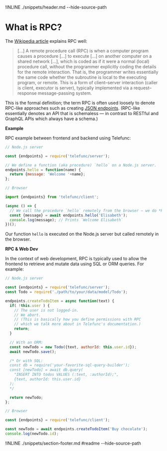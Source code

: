 !INLINE ./snippets/header.md --hide-source-path
&nbsp;

# What is RPC?

The [Wikipedia article](https://en.wikipedia.org/wiki/Remote_procedure_call) explains RPC well:

> [...] A remote procedure call (RPC) is when a computer program causes a procedure [...] to execute [...] on another computer on a shared network [...], which is coded as if it were a normal (local) procedure call, without the programmer explicitly coding the details for the remote interaction. That is, the programmer writes essentially the same code whether the subroutine is local to the executing program, or remote. This is a form of client–server interaction (caller is client, executor is server), typically implemented via a request–response message-passing system.

This is the formal definition;
the term RPC is often used loosely to denote RPC-like approaches such as
creating [JSON endpoints](/docs/blog/rest-rpc.md#json-endpoints).
(RPC-like essentially denotes an API that is schemaless &mdash; in contrast to RESTful and GraphQL APIs which always have a schema.)

**Example**

RPC example between frontend and backend using Telefunc:

~~~js
// Node.js server

const {endpoints} = require('telefunc/server');

// We define a function (aka procedure) `hello` on a Node.js server.
endpoints.hello = function(name) {
  return {message: 'Welcome '+name};
};
~~~

~~~js
// Browser

import {endpoints} from 'telefunc/client';

(async () => {
  // We call the procedure `hello` remotely from the browser — we do *R*emote *P*rocedure *C*all
  const {message} = await endpoints.hello('Elisabeth');
  console.log(message); // Prints `Welcome Elisabeth`
})();
~~~

Our function `hello` is executed on the Node.js server but called remotely in the browser.

**RPC & Web Dev**

In the context of web development,
RPC is typically used to allow the frontend to retrieve and mutate data using SQL or ORM queries.
For example:

~~~js
// Node.js server

const {endpoints} = require('telefunc/server');
const Todo = require('./path/to/your/data/model/Todo');

endpoints.createTodoItem = async function(text) {
  if( !this.user ) {
    // The user is not logged-in.
    // We abort.
    // (This is basically how you define permissions with RPC
    // which we talk more about in Telefunc's documentation.)
    return;
  }

  // With an ORM:
  const newTodo = new Todo({text, authorId: this.user.id});
  await newTodo.save();

  /* Or with SQL:
  const db = require('your-favorite-sql-query-builder');
  const [newTodo] = await db.query(
    "INSERT INTO todos VALUES (:text, :authorId);",
    {text, authorId: this.user.id}
  );
  */

  return newTodo;
};
~~~

~~~js
// Browser

const {endpoints} = require('telefunc/client');

const newTodo = await endpoints.createTodoItem('Buy chocolate');
console.log(newTodo.id);
~~~

!INLINE ./snippets/section-footer.md #readme --hide-source-path
